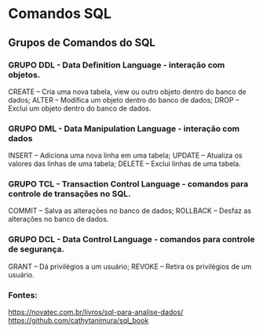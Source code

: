 # Comandos SQL

## Grupos de Comandos do SQL

### GRUPO DDL -  Data Definition Language - interação com objetos.
CREATE – Cria uma nova tabela, view ou outro objeto dentro do banco de dados;
ALTER – Modifica um objeto dentro do banco de dados;
DROP – Exclui um objeto dentro do banco de dados.

### GRUPO DML - Data Manipulation Language - interação com dados
INSERT – Adiciona uma nova linha em uma tabela;
UPDATE – Atualiza os valores das linhas de uma tabela;
DELETE – Exclui linhas de uma tabela.

### GRUPO TCL - Transaction Control Language - comandos para controle de transações no SQL.
COMMIT – Salva as alterações no banco de dados;
ROLLBACK – Desfaz as alterações no banco de dados.

### GRUPO DCL -  Data Control Language - comandos para controle de segurança.
GRANT – Dá privilégios a um usuário;
REVOKE – Retira os privilégios de um usuário.


### Fontes:
https://novatec.com.br/livros/sql-para-analise-dados/
https://github.com/cathytanimura/sql_book

